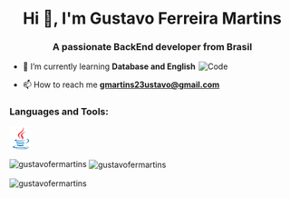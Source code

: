 <h1 align="center">Hi 👋, I'm Gustavo Ferreira Martins</h1>
<h3 align="center">A passionate BackEnd developer from Brasil</h3>

<img align="right" alt="Code" width="170" src="https://gifdb.com/images/high/coding-animated-laptop-flow-stream-ja04010rm5o68zfk.gif">


- 🌱 I’m currently learning **Database and English**

- 📫 How to reach me **gmartins23ustavo@gmail.com**

<h3 align="left">Languages and Tools:</h3>
<p align="left"> 
 <a href="https://www.java.com" target="_blank" rel="noreferrer"> <img src="https://raw.githubusercontent.com/devicons/devicon/master/icons/java/java-original.svg" alt="java" width="40" height="40"/> </a> 
 </p> 
 


<p><img align="left" src="https://github-readme-stats.vercel.app/api/top-langs?username=gustavofermartins&show_icons=true&locale=en&layout=compact&theme=blue-green"" alt="gustavofermartins" /></p>

<p>&nbsp;<img align="center" src="https://github-readme-stats.vercel.app/api?username=gustavofermartins&show_icons=true&locale=en&theme=blue-green"" alt="gustavofermartins" /></p>

<p><img align="center" src="https://github-readme-streak-stats.herokuapp.com/?user=gustavofermartins&theme=blue-green"" alt="gustavofermartins" /></p>

 
</div>

